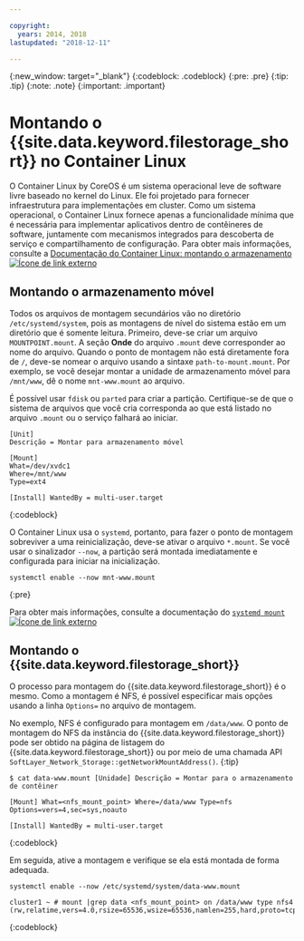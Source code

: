 ```yaml
---

copyright:
  years: 2014, 2018
lastupdated: "2018-12-11"

---
```

{:new_window: target="_blank"}
{:codeblock: .codeblock}
{:pre: .pre}
{:tip: .tip}
{:note: .note}
{:important: .important}

# Montando o {{site.data.keyword.filestorage_short}} no Container Linux

O Container Linux by CoreOS é um sistema operacional leve de software livre baseado no kernel do Linux. Ele foi projetado para fornecer infraestrutura para implementações em cluster. Como um sistema operacional, o Container Linux fornece apenas a funcionalidade mínima que é necessária para implementar aplicativos dentro de contêineres de software, juntamente com mecanismos integrados para descoberta de serviço e compartilhamento de configuração. Para obter mais informações, consulte a [Documentação do Container Linux: montando o armazenamento ![Ícone de link externo](../../icons/launch-glyph.svg "Ícone de link externo")](https://coreos.com/os/docs/latest/mounting-storage.html)

## Montando o armazenamento móvel

Todos os arquivos de montagem secundários vão no diretório `/etc/systemd/system`, pois as montagens de nível do sistema estão em um diretório que é somente leitura. Primeiro, deve-se criar um arquivo `MOUNTPOINT.mount`. A seção **Onde** do arquivo `.mount` deve corresponder ao nome do arquivo. Quando o ponto de montagem não está diretamente fora de `/`, deve-se nomear o arquivo usando a sintaxe `path-to-mount.mount`. Por exemplo, se você desejar montar a unidade de armazenamento móvel para `/mnt/www`, dê o nome `mnt-www.mount` ao arquivo.

É possível usar `fdisk` ou `parted` para criar a partição. Certifique-se de que o sistema de arquivos que você cria corresponda ao que está listado no arquivo `.mount` ou o serviço falhará ao iniciar.


```
[Unit]
Descrição = Montar para armazenamento móvel

[Mount]
What=/dev/xvdc1
Where=/mnt/www
Type=ext4

[Install] WantedBy = multi-user.target
```
{:codeblock}


O Container Linux usa o `systemd`, portanto, para fazer o ponto de montagem sobreviver a uma reinicialização, deve-se ativar o arquivo `*.mount`. Se você usar o sinalizador `--now`, a partição será montada imediatamente e configurada para iniciar na inicialização.

```
systemctl enable --now mnt-www.mount
```
{:pre}

Para obter mais informações, consulte a documentação do [`systemd mount` ![Ícone de link externo](../../icons/launch-glyph.svg "Ícone de link externo")](https://www.freedesktop.org/software/systemd/man/systemd.mount.html)

## Montando o {{site.data.keyword.filestorage_short}}

O processo para montagem do {{site.data.keyword.filestorage_short}} é o mesmo. Como a montagem é NFS, é possível especificar mais opções usando a linha `Options=` no arquivo de montagem.

No exemplo, NFS é configurado para montagem em `/data/www`. O ponto de montagem do NFS da instância do {{site.data.keyword.filestorage_short}} pode ser obtido na página de listagem do {{site.data.keyword.filestorage_short}} ou por meio de uma chamada API `SoftLayer_Network_Storage::getNetworkMountAddress()`.
{:tip}

```
$ cat data-www.mount [Unidade] Descrição = Montar para o armazenamento de contêiner

[Mount] What=<nfs_mount_point> Where=/data/www Type=nfs Options=vers=4,sec=sys,noauto

[Install] WantedBy = multi-user.target
```
{:codeblock}

Em seguida, ative a montagem e verifique se ela está montada de forma adequada.

```
systemctl enable --now /etc/systemd/system/data-www.mount

cluster1 ~ # mount |grep data <nfs_mount_point> on /data/www type nfs4 (rw,relatime,vers=4.0,rsize=65536,wsize=65536,namlen=255,hard,proto=tcp,port=0,timeo=600,retrans=2,sec=sys,clientaddr=10.81.x.x,local_lock=none,addr=10.1.x.x)
```
{:codeblock}
